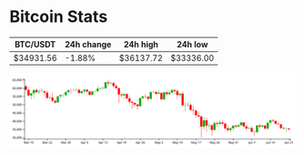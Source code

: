 # Bitcoin Stats

BTC/USDT|24h change|24h high|24h low|
|---|---|---|---|
|$34931.56|-1.88%|$36137.72|$33336.00|

<img src="./chart.svg">
